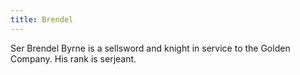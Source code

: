 ```yaml
---
title: Brendel
---
```


Ser Brendel Byrne is a sellsword and knight in service to the Golden Company. His rank is serjeant.


